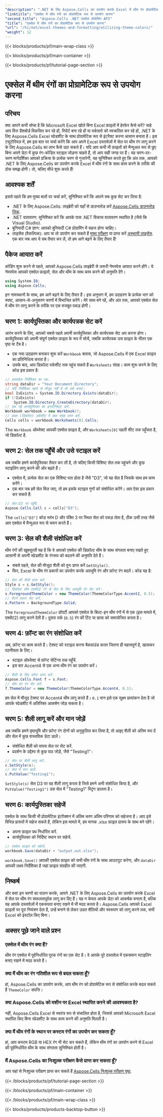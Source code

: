 ```yaml
---
"description": ".NET के लिए Aspose.Cells का उपयोग करके Excel में थीम रंग प्रोग्रामेटिक रूप से लागू करना सीखें। कोड उदाहरणों और चरण-दर-चरण निर्देशों के साथ हमारी विस्तृत मार्गदर्शिका का पालन करें।"
"linktitle": "एक्सेल में थीम रंगों का प्रोग्रामेटिक रूप से उपयोग करना"
"second_title": "Aspose.Cells .NET एक्सेल प्रोसेसिंग API"
"title": "एक्सेल में थीम रंगों का प्रोग्रामेटिक रूप से उपयोग करना"
"url": "/hi/net/excel-themes-and-formatting/utilizing-theme-colors/"
"weight": 12
---
```


{{< blocks/products/pf/main-wrap-class >}}

{{< blocks/products/pf/main-container >}}

{{< blocks/products/pf/tutorial-page-section >}}

# एक्सेल में थीम रंगों का प्रोग्रामेटिक रूप से उपयोग करना

## परिचय
क्या आपने कभी सोचा है कि Microsoft Excel खोले बिना Excel फ़ाइलों में हेरफेर कैसे करें? चाहे आप वित्त डैशबोर्ड विकसित कर रहे हों, रिपोर्ट बना रहे हों या वर्कफ़्लो को स्वचालित कर रहे हों, .NET के लिए Aspose.Cells Excel स्प्रेडशीट के साथ प्रोग्रामेटिक रूप से इंटरैक्ट करना आसान बनाता है। इस ट्यूटोरियल में, हम इस बात पर चर्चा करेंगे कि आप अपने Excel दस्तावेज़ों में सेल पर थीम रंग लागू करने के लिए Aspose.Cells का लाभ कैसे उठा सकते हैं। यदि आप कभी भी फ़ाइलों को मैन्युअल रूप से छुए बिना अपने डेटा में कुछ रंग-कोडित स्टाइल जोड़ना चाहते हैं, तो आप सही जगह पर हैं।
यह चरण-दर-चरण मार्गदर्शिका आपको प्रक्रिया के प्रत्येक चरण से गुजारेगी, यह सुनिश्चित करते हुए कि अंत तक, आपको .NET के लिए Aspose.Cells का उपयोग करके Excel में थीम रंगों के साथ काम करने के तरीके की ठोस समझ होगी। तो, चलिए सीधे शुरू करते हैं!
## आवश्यक शर्तें
इससे पहले कि हम मुख्य बातों पर चर्चा करें, सुनिश्चित करें कि आपने सब कुछ सेट कर लिया है:
- .NET के लिए Aspose.Cells: लाइब्रेरी को यहाँ से डाउनलोड करें [Aspose.Cells डाउनलोड लिंक](https://releases.aspose.com/cells/net/).
- .NET वातावरण: सुनिश्चित करें कि आपके पास .NET विकास वातावरण स्थापित है (जैसे कि Visual Studio).
- बुनियादी C# ज्ञान: आपको बुनियादी C# प्रोग्रामिंग में सहज होना चाहिए।
- लाइसेंस (वैकल्पिक): आप या तो उपयोग कर सकते हैं [मुफ्त परीक्षण](https://releases.aspose.com/) या प्राप्त करें [अस्थायी लाइसेंस](https://purchase.aspose.com/temporary-license/).
एक बार जब आप ये सब तैयार कर लें, तो हम आगे बढ़ने के लिए तैयार हैं!
## पैकेज आयात करें
कोडिंग शुरू करने से पहले, आपको Aspose.Cells लाइब्रेरी से ज़रूरी नेमस्पेस आयात करने होंगे। ये नेमस्पेस आपको एक्सेल फ़ाइलों, सेल और थीम के साथ काम करने की अनुमति देंगे।
```csharp
using System.IO;
using Aspose.Cells;
```
इन नामस्थानों के साथ, हम आगे बढ़ने के लिए तैयार हैं।
इस अनुभाग में, हम उदाहरण के प्रत्येक भाग को स्पष्ट, आसान-से-अनुसरण चरणों में विभाजित करेंगे। मेरे साथ बने रहें, और अंत तक, आपको एक्सेल सेल में थीम रंग लागू करने के तरीके पर एक मजबूत पकड़ होगी।
## चरण 1: कार्यपुस्तिका और कार्यपत्रक सेट करें
आरंभ करने के लिए, आपको सबसे पहले अपनी कार्यपुस्तिका और कार्यपत्रक सेट अप करना होगा। कार्यपुस्तिका को अपनी संपूर्ण एक्सेल फ़ाइल के रूप में सोचें, जबकि कार्यपत्रक उस फ़ाइल के भीतर एक पृष्ठ या टैब है।
- एक नया उदाहरण बनाकर शुरू करें `Workbook` क्लास, जो Aspose.Cells में एक Excel फ़ाइल का प्रतिनिधित्व करता है।
- उसके बाद, आप डिफ़ॉल्ट वर्कशीट तक पहुंच सकते हैं `Worksheets` संग्रह।
काम शुरू करने के लिए कोड इस प्रकार है:
```csharp
// दस्तावेज़ निर्देशिका का पथ.
string dataDir = "Your Document Directory";
// यदि निर्देशिका पहले से मौजूद नहीं है तो उसे बनाएं।
bool IsExists = System.IO.Directory.Exists(dataDir);
if (!IsExists)
	System.IO.Directory.CreateDirectory(dataDir);
// एक नई कार्यपुस्तिका का इन्स्टेन्सिएट करें.
Workbook workbook = new Workbook();
// प्रथम (डिफ़ॉल्ट) वर्कशीट में कक्ष संग्रह प्राप्त करें.
Cells cells = workbook.Worksheets[0].Cells;
```

The `Workbook` ऑब्जेक्ट आपकी एक्सेल फ़ाइल है, और `Worksheets[0]` पहली शीट तक पहुँचता है, जो डिफ़ॉल्ट है. 
## चरण 2: सेल तक पहुँचें और उसे स्टाइल करें
अब जबकि हमने कार्यपुस्तिका तैयार कर ली है, तो चलिए किसी विशिष्ट सेल तक पहुंचने और कुछ स्टाइलिंग लागू करने की ओर बढ़ते हैं।
- एक्सेल में, प्रत्येक सेल का एक विशिष्ट पता होता है जैसे "D3", जो वह सेल है जिसके साथ हम काम करेंगे।
- एक बार जब हमें सेल मिल जाए, तो हम इसके स्टाइल गुणों को संशोधित करेंगे।
आप ऐसा इस प्रकार कर सकते हैं:
```csharp
// सेल D3 पर पहुँचें.
Aspose.Cells.Cell c = cells["D3"];
```

The `cells["D3"]` कोड स्तंभ D और पंक्ति 3 पर स्थित सेल को पकड़ लेता है, ठीक उसी तरह जैसे आप एक्सेल में मैन्युअल रूप से चयन करते हैं।
## चरण 3: सेल की शैली संशोधित करें
थीम रंगों की खूबसूरती यह है कि वे आपको एक्सेल की डिफ़ॉल्ट थीम के साथ संगतता बनाए रखते हुए आसानी से अपनी स्प्रेडशीट के रंगरूप को बदलने की अनुमति देते हैं।
- सबसे पहले, सेल की मौजूदा शैली को पुनः प्राप्त करें `GetStyle()`.
- फिर, Excel के थीम रंग प्रकारों का उपयोग करके अग्रभूमि रंग और फ़ॉन्ट रंग बदलें।
कोड यह है:
```csharp
// सेल की शैली प्राप्त करें.
Style s = c.GetStyle();
// डिफ़ॉल्ट थीम एक्सेंट2 रंग से सेल के लिए अग्रभूमि रंग सेट करें।
s.ForegroundThemeColor = new ThemeColor(ThemeColorType.Accent2, 0.5);
// पैटर्न प्रकार सेट करें.
s.Pattern = BackgroundType.Solid;
```

The `ForegroundThemeColor` प्रॉपर्टी आपको एक्सेल के बिल्ट-इन थीम रंगों में से एक (इस मामले में, एक्सेंट2) लागू करने देती है। दूसरा तर्क (`0.5`) रंग की टिंट या छाया को समायोजित करता है।
## चरण 4: फ़ॉन्ट का रंग संशोधित करें
अब, फ़ॉन्ट पर काम करते हैं। टेक्स्ट को स्टाइल करना बैकग्राउंड कलर जितना ही महत्वपूर्ण है, खासकर पठनीयता के लिए।
- स्टाइल ऑब्जेक्ट से फ़ॉन्ट सेटिंग्स तक पहुँचें.
- इस बार Accent4 से एक अन्य थीम रंग का उपयोग करें।
```csharp
// शैली के लिए फ़ॉन्ट प्राप्त करें.
Aspose.Cells.Font f = s.Font;
// थीम का रंग सेट करें.
f.ThemeColor = new ThemeColor(ThemeColorType.Accent4, 0.1);
```

हम सेल में मौजूद टेक्स्ट पर Accent4 थीम लागू करते हैं। `0.1` मान इसे एक सूक्ष्म छायांकन देता है जो आपके स्प्रेडशीट में अतिरिक्त आकर्षण जोड़ सकता है।
## चरण 5: शैली लागू करें और मान जोड़ें
अब जबकि हमने पृष्ठभूमि और फ़ॉन्ट रंग दोनों को अनुकूलित कर लिया है, तो आइए शैली को अंतिम रूप दें और सेल में कुछ वास्तविक डेटा डालें।
- संशोधित शैली को वापस सेल पर सेट करें.
- प्रदर्शन के उद्देश्य से कुछ पाठ जोड़ें, जैसे "Testing1"।
```csharp
// सेल पर शैली लागू करें.
c.SetStyle(s);
// सेल में मान डालें.
c.PutValue("Testing1");
```

`SetStyle(s)` सेल D3 पर वह शैली लागू करता है जिसे हमने अभी संशोधित किया है, और `PutValue("Testing1")` उस सेल में "Testing1" स्ट्रिंग डालता है।
## चरण 6: कार्यपुस्तिका सहेजें
एक्सेल के साथ किसी भी प्रोग्रामेटिक इंटरैक्शन में अंतिम चरण अंतिम परिणाम को सहेजना है। आप इसे विभिन्न प्रारूपों में सहेज सकते हैं, लेकिन इस मामले में, हम मानक .xlsx फ़ाइल प्रारूप के साथ बने रहेंगे।
- अपना फ़ाइल पथ निर्धारित करें.
- कार्यपुस्तिका को निर्दिष्ट स्थान पर सहेजें.
```csharp
// एक्सेल फ़ाइल को सहेजें.
workbook.Save(dataDir + "output.out.xlsx");
```

`workbook.Save()` आपकी एक्सेल फ़ाइल को सभी थीम रंगों के साथ आउटपुट करेगा, और `dataDir` आपकी लक्ष्य निर्देशिका है जहां फ़ाइल संग्रहीत की जाएगी.
## निष्कर्ष
और बस! इन चरणों का पालन करके, आपने .NET के लिए Aspose.Cells का उपयोग करके Excel में सेल पर थीम रंग सफलतापूर्वक लागू कर दिए हैं। यह न केवल आपके डेटा को आकर्षक बनाता है, बल्कि यह आपके दस्तावेज़ों में एकरूपता बनाए रखने में भी मदद करता है। Aspose.Cells आपको Excel फ़ाइलों पर पूरा नियंत्रण देता है, उन्हें बनाने से लेकर उन्नत शैलियों और स्वरूपण को लागू करने तक, सभी Excel को इंस्टॉल किए बिना।
## अक्सर पूछे जाने वाले प्रश्न
### एक्सेल में थीम रंग क्या हैं?
थीम रंग एक्सेल में पूर्वनिर्धारित पूरक रंगों का एक सेट है। वे आपके पूरे दस्तावेज़ में एकसमान स्टाइलिंग बनाए रखने में मदद करते हैं।
### क्या मैं थीम का रंग गतिशील रूप से बदल सकता हूँ?
हां, Aspose.Cells का उपयोग करके, आप थीम रंग को प्रोग्रामेटिक रूप से संशोधित करके बदल सकते हैं `ThemeColor` संपत्ति।
### क्या Aspose.Cells को मशीन पर Excel स्थापित करने की आवश्यकता है?
नहीं, Aspose.Cells Excel से स्वतंत्र रूप से संचालित होता है, जिससे आपको Microsoft Excel स्थापित किए बिना स्प्रेडशीट के साथ काम करने की अनुमति मिलती है।
### क्या मैं थीम रंगों के स्थान पर कस्टम रंगों का उपयोग कर सकता हूँ?
हां, आप कस्टम RGB या HEX रंग भी सेट कर सकते हैं, लेकिन थीम रंगों का उपयोग करने से Excel की पूर्वनिर्धारित थीम के साथ संगतता सुनिश्चित होती है।
### मैं Aspose.Cells का निःशुल्क परीक्षण कैसे प्राप्त कर सकता हूँ?
आप यहां से निःशुल्क परीक्षण प्राप्त कर सकते हैं [Aspose.Cells निःशुल्क परीक्षण पृष्ठ](https://releases.aspose.com/).

{{< /blocks/products/pf/tutorial-page-section >}}

{{< /blocks/products/pf/main-container >}}

{{< /blocks/products/pf/main-wrap-class >}}

{{< blocks/products/products-backtop-button >}}